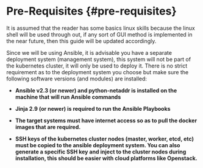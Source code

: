 # Pre-Requisites {#pre-requisites}

It is assumed that the reader has some basics linux skills because the linux shell will be used through out, if any sort of GUI method is implemented in the near future, then this guide will be updated accordingly.

Since we will be using Ansible, it is advisable you have a separate deployment system \(management system\), this system will not be part of the kubernetes cluster, it will only be used to deploy it. There is no strict requirement as to the deployment system you choose but make sure the following software versions \(and modules\) are installed:

* **Ansible v2.3 \(or newer\) and python-netaddr is installed on the machine that will run Ansible commands**

* **Jinja 2.9 \(or newer\) is required to run the Ansible Playbooks**

* **The target systems must have internet access so as to pull the docker images that are required.**
* **SSH keys of the kubernetes cluster nodes \(master, worker, etcd, etc\) must be copied to the ansible deployment system. You can also generate a specific SSH key and inject to the cluster nodes during installation, this should be easier with cloud platforms like Openstack.**







